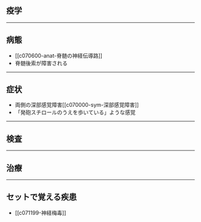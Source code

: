 ## 疫学
---
## 病態
- [[c070600-anat-脊髄の神経伝導路]]
- 脊髄後索が障害される
---
## 症状
- 両側の深部感覚障害[[c070000-sym-深部感覚障害]]
- 「発砲スチロールのうえを歩いている」ような感覚
---
## 検査
---
## 治療
---
## セットで覚える疾患
- [[c071199-神経梅毒]]
